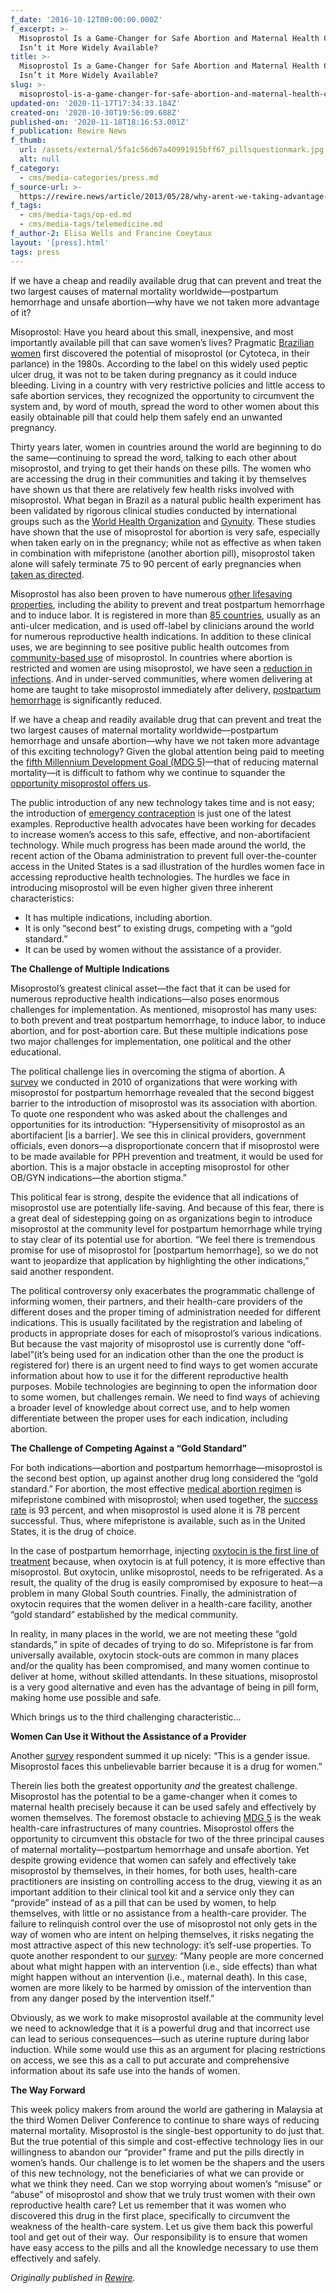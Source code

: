 ```yaml
---
f_date: '2016-10-12T00:00:00.000Z'
f_excerpt: >-
  Misoprostol Is a Game-Changer for Safe Abortion and Maternal Health Care. Why
  Isn’t it More Widely Available?
title: >-
  Misoprostol Is a Game-Changer for Safe Abortion and Maternal Health Care. Why
  Isn’t it More Widely Available?
slug: >-
  misoprostol-is-a-game-changer-for-safe-abortion-and-maternal-health-care-why-isnt-it-more-widely-available
updated-on: '2020-11-17T17:34:33.184Z'
created-on: '2020-10-30T19:56:09.688Z'
published-on: '2020-11-18T18:16:53.001Z'
f_publication: Rewire News
f_thumb:
  url: /assets/external/5fa1c56d67a40991915bff67_pillsquestionmark.jpg
  alt: null
f_category:
  - cms/media-categories/press.md
f_source-url: >-
  https://rewire.news/article/2013/05/28/why-arent-we-taking-advantage-of-the-potentially-game-changing-drug-misoprostol/
f_tags:
  - cms/media-tags/op-ed.md
  - cms/media-tags/telemedicine.md
f_author-2: Elisa Wells and Francine Coeytaux
layout: '[press].html'
tags: press
---
```


If we have a cheap and readily available drug that can prevent and treat the two largest causes of maternal mortality worldwide—postpartum hemorrhage and unsafe abortion—why have we not taken more advantage of it?

Misoprostol: Have you heard about this small, inexpensive, and most importantly available pill that can save women’s lives? Pragmatic [Brazilian women](http://www.ncbi.nlm.nih.gov/pubmed/23259660) first discovered the potential of misoprostol (or Cytoteca, in their parlance) in the 1980s. According to the label on this widely used peptic ulcer drug, it was not to be taken during pregnancy as it could induce bleeding. Living in a country with very restrictive policies and little access to safe abortion services, they recognized the opportunity to circumvent the system and, by word of mouth, spread the word to other women about this easily obtainable pill that could help them safely end an unwanted pregnancy.

Thirty years later, women in countries around the world are beginning to do the same—continuing to spread the word, talking to each other about misoprostol, and trying to get their hands on these pills. The women who are accessing the drug in their communities and taking it by themselves have shown us that there are relatively few health risks involved with misoprostol. What began in Brazil as a natural public health experiment has been validated by rigorous clinical studies conducted by international groups such as the [World Health Organization](http://www.ncbi.nlm.nih.gov/pubmed/23433680) and [Gynuity](http://gynuity.org/programs/more/misoprostol-alone-regimens-for-early-termination-of-pregnancy-development/). These studies have shown that the use of misoprostol for abortion is very safe, especially when taken early on in the pregnancy; while not as effective as when taken in combination with mifepristone (another abortion pill), misoprostol taken alone will safely terminate 75 to 90 percent of early pregnancies when [taken as directed](http://www.who.int/reproductivehealth/publications/unsafe_abortion/9789241548434/en/).

Misoprostol has also been proven to have numerous [other lifesaving properties](http://www.ajrh.info/vol17_no2/index.php), including the ability to prevent and treat postpartum hemorrhage and to induce labor. It is registered in more than [85 countries](http://www.ncbi.nlm.nih.gov/pubmed/19286183), usually as an anti-ulcer medication, and is used off-label by clinicians around the world for numerous reproductive health indications. In addition to these clinical uses, we are beginning to see positive public health outcomes from [community-based use](http://www.unboundmedicine.com/medline/citation/20690255/Community_based_availability_of_misoprostol:_is_it_safe) of misoprostol. In countries where abortion is restricted and women are using misoprostol, we have seen a [reduction in infections](http://www.researchgate.net/publication/50591256_Misoprostol_life-saving). And in under-served communities, where women delivering at home are taught to take misoprostol immediately after delivery, [postpartum hemorrhage](http://www.ncbi.nlm.nih.gov/pubmed/23421792) is significantly reduced.

If we have a cheap and readily available drug that can prevent and treat the two largest causes of maternal mortality worldwide—postpartum hemorrhage and unsafe abortion—why have we not taken more advantage of this exciting technology? Given the global attention being paid to meeting the [fifth Millennium Development Goal (MDG 5)](http://www.un.org/millenniumgoals/maternal.shtml)—that of reducing maternal mortality—it is difficult to fathom why we continue to squander the [opportunity misoprostol offers us](http://www.ajrh.info/vol17_no2/17_2_2_download.html).

The public introduction of any new technology takes time and is not easy; the introduction of [emergency contraception](http://www.popline.org/node/524871) is just one of the latest examples. Reproductive health advocates have been working for decades to increase women’s access to this safe, effective, and non-abortifacient technology. While much progress has been made around the world, the recent action of the Obama administration to prevent full over-the-counter access in the United States is a sad illustration of the hurdles women face in accessing reproductive health technologies. The hurdles we face in introducing misoprostol will be even higher given three inherent characteristics:

*   It has multiple indications, including abortion.
*   It is only “second best” to existing drugs, competing with a “gold standard.”
*   It can be used by women without the assistance of a provider.

**The Challenge of Multiple Indications**

Misoprostol’s greatest clinical asset—the fact that it can be used for numerous reproductive health indications—also poses enormous challenges for implementation. As mentioned, misoprostol has many uses: to both prevent and treat postpartum hemorrhage, to induce labor, to induce abortion, and for post-abortion care. But these multiple indications pose two major challenges for implementation, one political and the other educational.

The political challenge lies in overcoming the stigma of abortion. A [survey](http://familycareintl.org/blog/wp-content/uploads/2011/06/Mapping_FINAL_SM.pdf) we conducted in 2010 of organizations that were working with misoprostol for postpartum hemorrhage revealed that the second biggest barrier to the introduction of misoprostol was its association with abortion. To quote one respondent who was asked about the challenges and opportunities for its introduction: “Hypersensitivity of misoprostol as an abortifacient \[is a barrier\]. We see this in clinical providers, government officials, even donors—a disproportionate concern that if misoprostol were to be made available for PPH prevention and treatment, it would be used for abortion. This is a major obstacle in accepting misoprostol for other OB/GYN indications—the abortion stigma.”

This political fear is strong, despite the evidence that all indications of misoprostol use are potentially life-saving. And because of this fear, there is a great deal of sidestepping going on as organizations begin to introduce misoprostol at the community level for postpartum hemorrhage while trying to stay clear of its potential use for abortion. “We feel there is tremendous promise for use of misoprostol for \[postpartum hemorrhage\], so we do not want to jeopardize that application by highlighting the other indications,” said another respondent.

The political controversy only exacerbates the programmatic challenge of informing women, their partners, and their health-care providers of the different doses and the proper timing of administration needed for different indications. This is usually facilitated by the registration and labeling of products in appropriate doses for each of misoprostol’s various indications. But because the vast majority of misoprostol use is currently done “off-label”(it’s being used for an indication other than the one the product is registered for) there is an urgent need to find ways to get women accurate information about how to use it for the different reproductive health purposes. Mobile technologies are beginning to open the information door to some women, but challenges remain. We need to find ways of achieving a broader level of knowledge about correct use, and to help women differentiate between the proper uses for each indication, including abortion.

**The Challenge of Competing Against a “Gold Standard”**

For both indications—abortion and postpartum hemorrhage—misoprostol is the second best option, up against another drug long considered the “gold standard.” For abortion, the most effective [medical abortion regimen](http://www.who.int/reproductivehealth/publications/unsafe_abortion/9789241548434/en/) is mifepristone combined with misoprostol; when used together, the [success rate](http://www.ijgo.org/article/S0020-7292%2812%2900215-9/abstract) is 93 percent, and when misoprostol is used alone it is 78 percent successful. Thus, where mifepristone is available, such as in the United States, it is the drug of choice.

In the case of postpartum hemorrhage, injecting [oxytocin is the first line of treatment](http://www.aafp.org/afp/2007/0315/p875.html) because, when oxytocin is at full potency, it is more effective than misoprostol. But oxytocin, unlike misoprostol, needs to be refrigerated. As a result, the quality of the drug is easily compromised by exposure to heat—a problem in many Global South countries. Finally, the administration of oxytocin requires that the women deliver in a health-care facility, another “gold standard” established by the medical community.

In reality, in many places in the world, we are not meeting these “gold standards,” in spite of decades of trying to do so. Mifepristone is far from universally available, oxytocin stock-outs are common in many places and/or the quality has been compromised, and many women continue to deliver at home, without skilled attendants. In these situations, misoprostol is a very good alternative and even has the advantage of being in pill form, making home use possible and safe.

Which brings us to the third challenging characteristic…

**Women Can Use it Without the Assistance of a Provider**

Another [survey](http://familycareintl.org/blog/wp-content/uploads/2011/06/Mapping_FINAL_SM.pdf) respondent summed it up nicely: “This is a gender issue. Misoprostol faces this unbelievable barrier because it is a drug for women.”

Therein lies both the greatest opportunity _and_ the greatest challenge. Misoprostol has the potential to be a game-changer when it comes to maternal health precisely because it can be used safely and effectively by women themselves. The foremost obstacle to achieving [MDG 5](http://www.un.org/millenniumgoals/maternal.shtml) is the weak health-care infrastructures of many countries. Misoprostol offers the opportunity to circumvent this obstacle for two of the three principal causes of maternal mortality—postpartum hemorrhage and unsafe abortion. Yet despite growing evidence that women can safely and effectively take misoprostol by themselves, in their homes, for both uses, health-care practitioners are insisting on controlling access to the drug, viewing it as an important addition to their clinical tool kit and a service only they can “provide” instead of as a pill that can be used by women, to help themselves, with little or no assistance from a health-care provider. The failure to relinquish control over the use of misoprostol not only gets in the way of women who are intent on helping themselves, it risks negating the most attractive aspect of this new technology: it’s self-use properties. To quote another respondent to our [survey](http://familycareintl.org/blog/wp-content/uploads/2011/06/Mapping_FINAL_SM.pdf): “Many people are more concerned about what might happen with an intervention (i.e., side effects) than what might happen without an intervention (i.e., maternal death). In this case, women are more likely to be harmed by omission of the intervention than from any danger posed by the intervention itself.”

Obviously, as we work to make misoprostol available at the community level we need to acknowledge that it is a powerful drug and that incorrect use can lead to serious consequences—such as uterine rupture during labor induction. While some would use this as an argument for placing restrictions on access, we see this as a call to put accurate and comprehensive information about its safe use into the hands of women.

**The Way Forward**

This week policy makers from around the world are gathering in Malaysia at the third Women Deliver Conference to continue to share ways of reducing maternal mortality. Misoprostol is the single-best opportunity to do just that. But the true potential of this simple and cost-effective technology lies in our willingness to abandon our “provider” frame and put the pills directly in women’s hands. Our challenge is to let women be the shapers and the users of this new technology, not the beneficiaries of what we can provide or what we think they need. Can we stop worrying about women’s “misuse” or “abuse” of misoprostol and show that we truly trust women with their own reproductive health care? Let us remember that it was women who discovered this drug in the first place, specifically to circumvent the weakness of the health-care system. Let us give them back this powerful tool and get out of their way.  Our responsibility is to ensure that women have easy access to the pills and all the knowledge necessary to use them effectively and safely.

_Originally published in_ [_Rewire_](https://rewire.news/article/2013/05/28/why-arent-we-taking-advantage-of-the-potentially-game-changing-drug-misoprostol/)_._
